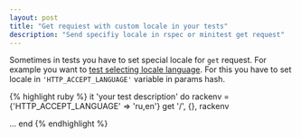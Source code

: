 ```yaml
---
layout: post
title: "Get requiest with custom locale in your tests"
description: "Send specifiy locale in rspec or minitest get request"
---
```


Sometimes in tests you have to set special locale for `get` request.
For example you want to [test selecting locale language](https://github.com/mperham/sidekiq/blob/master/test/test_web.rb#L33-L50).
For this you have to set locale in `'HTTP_ACCEPT_LANGUAGE'` variable in params hash.

{% highlight ruby %}
it 'your test description' do
  rackenv = {'HTTP_ACCEPT_LANGUAGE' => 'ru,en'}
  get '/', {}, rackenv

  ...
end
{% endhighlight %}
